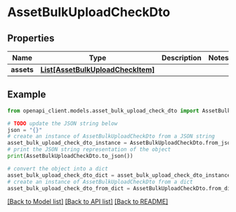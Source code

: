 # AssetBulkUploadCheckDto


## Properties

Name | Type | Description | Notes
------------ | ------------- | ------------- | -------------
**assets** | [**List[AssetBulkUploadCheckItem]**](AssetBulkUploadCheckItem.md) |  | 

## Example

```python
from openapi_client.models.asset_bulk_upload_check_dto import AssetBulkUploadCheckDto

# TODO update the JSON string below
json = "{}"
# create an instance of AssetBulkUploadCheckDto from a JSON string
asset_bulk_upload_check_dto_instance = AssetBulkUploadCheckDto.from_json(json)
# print the JSON string representation of the object
print(AssetBulkUploadCheckDto.to_json())

# convert the object into a dict
asset_bulk_upload_check_dto_dict = asset_bulk_upload_check_dto_instance.to_dict()
# create an instance of AssetBulkUploadCheckDto from a dict
asset_bulk_upload_check_dto_from_dict = AssetBulkUploadCheckDto.from_dict(asset_bulk_upload_check_dto_dict)
```
[[Back to Model list]](../README.md#documentation-for-models) [[Back to API list]](../README.md#documentation-for-api-endpoints) [[Back to README]](../README.md)


